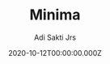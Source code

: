 ---
title: Minima
github: https://github.com/adisaktijrs/hexo-theme-minima
demo: https://adisaktijrs.github.io/minima/
author: Adi Sakti Jrs
date: 2020-10-12T00:00:00.000Z
ssg:
  - Hexo
cms:
  - Markdown
category:
  - Blog
description: An undoubtedly simple and lightweight dark/light mode theme for Hexo
draft: true
publish_date: '2020-10-10T06:00:05Z'
update_date: '2022-04-02T13:44:18Z'
github_star: 149
github_fork: 39
---
